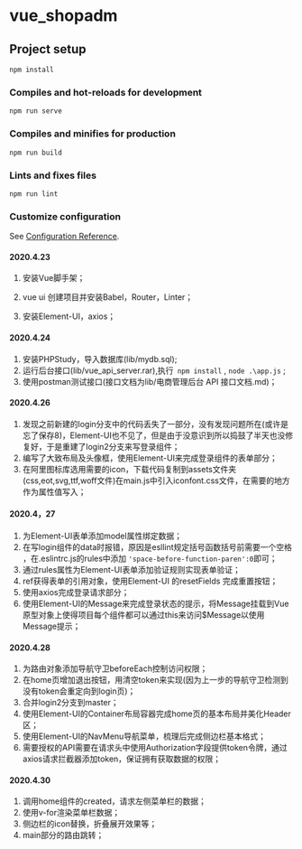 # vue_shopadm

## Project setup
```
npm install
```

### Compiles and hot-reloads for development
```
npm run serve
```

### Compiles and minifies for production
```
npm run build
```

### Lints and fixes files
```
npm run lint
```

### Customize configuration
See [Configuration Reference](https://cli.vuejs.org/config/).



#### 2020.4.23 
 1. 安装Vue脚手架；

 2. vue ui 创建项目并安装Babel，Router，Linter；

 3. 安装Element-UI，axios；

#### 2020.4.24
1. 安装PHPStudy，导入数据库(lib/mydb.sql);
2. 运行后台接口(lib/vue_api_server.rar),执行` npm install` , `node .\app.js` ;
2. 使用postman测试接口(接口文档为lib/电商管理后台 API 接口文档.md)；

#### 2020.4.26
1. 发现之前新建的login分支中的代码丢失了一部分，没有发现问题所在(或许是忘了保存8)，Element-UI也不见了，但是由于没意识到所以捣鼓了半天也没修复好，于是重建了login2分支来写登录组件；
2. 编写了大致布局及头像框，使用Element-UI来完成登录组件的表单部分；
3. 在阿里图标库选用需要的icon，下载代码复制到assets文件夹(css,eot,svg,ttf,woff文件)在main.js中引入iconfont.css文件，在需要的地方作为属性值写入；

#### 2020.4，27
1. 为Element-UI表单添加model属性绑定数据；
2. 在写login组件的data时报错，原因是esllint规定括号函数括号前需要一个空格 ，在.eslintrc.js的rules中添加 `'space-before-function-paren':0`即可；
3. 通过rules属性为Element-UI表单添加验证规则实现表单验证；
4. ref获得表单的引用对象，使用Element-UI 的resetFields 完成重置按钮；
5. 使用axios完成登录请求部分；
6. 使用Element-UI的Message来完成登录状态的提示，将Message挂载到Vue原型对象上使得项目每个组件都可以通过this来访问$Message以使用Message提示；

#### 2020.4.28
1. 为路由对象添加导航守卫beforeEach控制访问权限；
2. 在home页增加退出按钮，用清空token来实现(因为上一步的导航守卫检测到没有token会重定向到login页)；
3. 合并login2分支到master；
4. 使用Element-UI的Container布局容器完成home页的基本布局并美化Header区；
5. 使用Element-UI的NavMenu导航菜单，梳理后完成侧边栏基本格式；
6. 需要授权的API需要在请求头中使用Authorization字段提供token令牌，通过axios请求拦截器添加token，保证拥有获取数据的权限；

#### 2020.4.30
1. 调用home组件的created，请求左侧菜单栏的数据；
2. 使用v-for渲染菜单栏数据；
3. 侧边栏的icon替换，折叠展开效果等；
4. main部分的路由跳转；